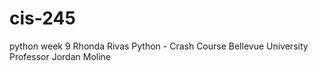 # cis-245
python week 9
Rhonda Rivas 
Python - Crash Course
Bellevue University Professor Jordan Moline
